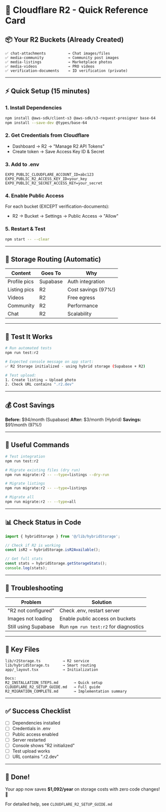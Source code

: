 # 🚀 Cloudflare R2 - Quick Reference Card

## 📦 Your R2 Buckets (Already Created)

```
✅ chat-attachments          → Chat images/files
✅ media-community           → Community post images
✅ media-listings            → Marketplace photos
✅ media-videos              → PRO videos
✅ verification-documents    → ID verification (private)
```

---

## ⚡ Quick Setup (15 minutes)

### 1. Install Dependencies
```bash
npm install @aws-sdk/client-s3 @aws-sdk/s3-request-presigner base-64
npm install --save-dev @types/base-64
```

### 2. Get Credentials from Cloudflare
- Dashboard → R2 → "Manage R2 API Tokens"
- Create token → Save Access Key ID & Secret

### 3. Add to .env
```env
EXPO_PUBLIC_CLOUDFLARE_ACCOUNT_ID=abc123
EXPO_PUBLIC_R2_ACCESS_KEY_ID=your_key
EXPO_PUBLIC_R2_SECRET_ACCESS_KEY=your_secret
```

### 4. Enable Public Access
For each bucket (EXCEPT verification-documents):
- R2 → Bucket → Settings → Public Access → "Allow"

### 5. Restart & Test
```bash
npm start -- --clear
```

---

## 🎯 Storage Routing (Automatic)

| Content | Goes To | Why |
|---------|---------|-----|
| Profile pics | Supabase | Auth integration |
| Listing pics | R2 | Cost savings (97%!) |
| Videos | R2 | Free egress |
| Community | R2 | Performance |
| Chat | R2 | Scalability |

---

## 🧪 Test It Works

```bash
# Run automated tests
npm run test:r2

# Expected console message on app start:
✅ R2 Storage initialized - using hybrid storage (Supabase + R2)

# Test upload:
1. Create listing → Upload photo
2. Check URL contains ".r2.dev"
```

---

## 💰 Cost Savings

**Before:** $94/month (Supabase)
**After:** $3/month (Hybrid)
**Savings:** $91/month (97%!)

---

## 🔧 Useful Commands

```bash
# Test integration
npm run test:r2

# Migrate existing files (dry run)
npm run migrate:r2 -- --type=listings --dry-run

# Migrate listings
npm run migrate:r2 -- --type=listings

# Migrate all
npm run migrate:r2 -- --type=all
```

---

## 📊 Check Status in Code

```typescript
import { hybridStorage } from '@/lib/hybridStorage';

// Check if R2 is working
const isR2 = hybridStorage.isR2Available();

// Get full stats
const stats = hybridStorage.getStorageStats();
console.log(stats);
```

---

## 🚨 Troubleshooting

| Problem | Solution |
|---------|----------|
| "R2 not configured" | Check .env, restart server |
| Images not loading | Enable public access on buckets |
| Still using Supabase | Run `npm run test:r2` for diagnostics |

---

## 📁 Key Files

```
lib/r2Storage.ts          → R2 service
lib/hybridStorage.ts      → Smart routing
app/_layout.tsx           → Initialization

Docs:
R2_INSTALLATION_STEPS.md       → Quick setup
CLOUDFLARE_R2_SETUP_GUIDE.md   → Full guide
R2_MIGRATION_COMPLETE.md       → Implementation summary
```

---

## ✅ Success Checklist

- [ ] Dependencies installed
- [ ] Credentials in .env
- [ ] Public access enabled
- [ ] Server restarted
- [ ] Console shows "R2 initialized"
- [ ] Test upload works
- [ ] URL contains ".r2.dev"

---

## 🎉 Done!

Your app now saves **$1,092/year** on storage costs with zero code changes! 🚀

For detailed help, see `CLOUDFLARE_R2_SETUP_GUIDE.md`

